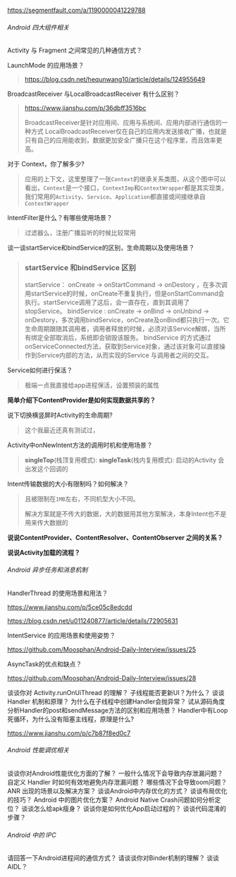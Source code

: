 https://segmentfault.com/a/1190000041229788

###### Android 四大组件相关

Activity 与 Fragment 之间常见的几种通信方式？

LaunchMode 的应用场景？

> https://blog.csdn.net/hequnwang10/article/details/124955649

BroadcastReceiver 与LocalBroadcastReceiver 有什么区别？

> https://www.jianshu.com/p/36dbff3516bc
>
> BroadcastReceiver是针对应用间、应用与系统间、应用内部进行通信的一种方式
> LocalBroadcastReceiver仅在自己的应用内发送接收广播，也就是只有自己的应用能收到，数据更加安全广播只在这个程序里，而且效率更高。

对于 Context，你了解多少?

> 应用的上下文，这里整理了一张`Context`的继承关系类图，从这个图中可以看出，`Context`是一个接口，`ContextImp`和`ContextWrapper`都是其实现类，我们常用的`Activity`、`Service`、`Application`都直接或间接继承自`ContextWrapper`

IntentFilter是什么？有哪些使用场景？

> 过滤器么，注册广播监听的时候比较常用

谈一谈startService和bindService的区别，生命周期以及使用场景？

> ### startService 和bindService 区别
>
> startService： onCreate -> onStartCommand -> onDestory ，在多次调用startService的时候，onCreate不重复执行，但是onStartCommand会执行。startService调用了这后，会一直存在，直到其调用了stopService。
>  bindService :   onCreate -> onBind -> onUnbind -> onDestory，多次调用bindService，onCreate及onBind都只执行一次。它生命周期跟随其调用者，调用者释放的时候，必须对该Service解绑，当所有绑定全部取消后，系统即会销毁该服务。 bindService 的方式通过onServiceConnected方法，获取到Service对象，通过该对象可以直接操作到Service内部的方法，从而实现的Service 与调用者之间的交互。

Service如何进行保活？

> 极端一点我直接给app进程保活，设置预装的属性

**简单介绍下ContentProvider是如何实现数据共享的？**

> 

说下切换横竖屏时Activity的生命周期?

> 这个我最近还真有测试过，

Activity中onNewIntent方法的调用时机和使用场景？

> **singleTop**(栈顶复用模式): **singleTask**(栈内复用模式): 启动的Activity 会出发这个回调的

Intent传输数据的大小有限制吗？如何解决？

> 且被限制在`1MB`左右，不同机型大小不同。
>
> 解决方案就是不传大的数据，大的数据用其他方案解决，本身Intent也不是用来传大数据的

**说说ContentProvider、ContentResolver、ContentObserver 之间的关系？**

**说说Activity加载的流程？**

###### Android 异步任务和消息机制

HandlerThread 的使用场景和用法？

https://www.jianshu.com/p/5ce05c8edcdd

https://blog.csdn.net/u011240877/article/details/72905631

IntentService 的应用场景和使用姿势？

https://github.com/Moosphan/Android-Daily-Interview/issues/25

AsyncTask的优点和缺点？

https://github.com/Moosphan/Android-Daily-Interview/issues/28

谈谈你对 Activity.runOnUiThread 的理解？
子线程能否更新UI？为什么？
谈谈 Handler 机制和原理？
为什么在子线程中创建Handler会抛异常？
试从源码角度分析Handler的post和sendMessage方法的区别和应用场景？
Handler中有Loop死循环，为什么没有阻塞主线程，原理是什么?

https://www.jianshu.com/p/c7b87f8ed0c7

###### Android 性能调优相关

谈谈你对Android性能优化方面的了解？
一般什么情况下会导致内存泄漏问题？
自定义 Handler 时如何有效地避免内存泄漏问题？
哪些情况下会导致oom问题？
ANR 出现的场景以及解决方案？
谈谈Android中内存优化的方式？
谈谈布局优化的技巧？
Android 中的图片优化方案？
Android Native Crash问题如何分析定位？
谈谈怎么给apk瘦身？
谈谈你是如何优化App启动过程的？
谈谈代码混淆的步骤？

###### Android 中的 IPC

请回答一下Android进程间的通信方式？
请谈谈你对Binder机制的理解？
谈谈 AIDL？
